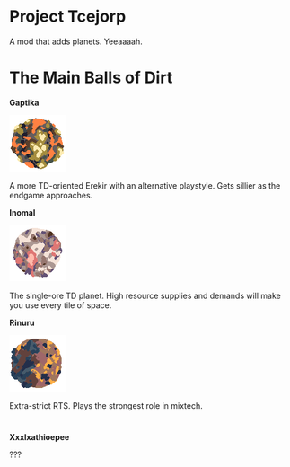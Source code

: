 # Project Tcejorp
A mod that adds planets. Yeeaaaah.
# The Main Balls of Dirt
**Gaptika**

![icon-gaptika](https://github.com/kapzduke/project-tcejorp/blob/master/icon-gaptika.png)

A more TD-oriented Erekir with an alternative playstyle. Gets sillier as the endgame approaches.

**Inomal**

![icon-inomal](https://github.com/kapzduke/project-tcejorp/blob/master/icon-inomal.png)

The single-ore TD planet. High resource supplies and demands will make you use every tile of space.

**Rinuru**

![icon-riniru](https://github.com/kapzduke/project-tcejorp/blob/master/icon-riniru.png)

Extra-strict RTS. Plays the strongest role in mixtech.
#
**Xxxlxathioepee**



???
